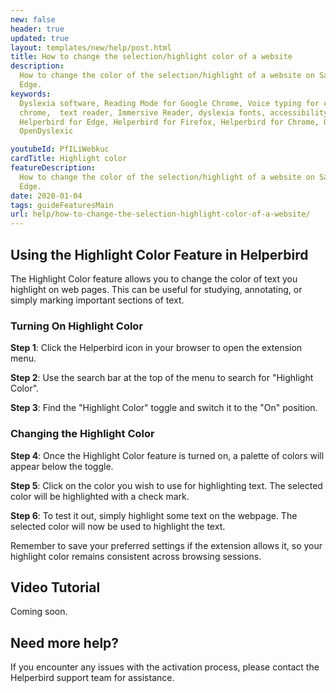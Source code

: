 ```yaml
---
new: false
header: true
updated: true
layout: templates/new/help/post.html
title: How to change the selection/highlight color of a website
description:
  How to change the color of the selection/highlight of a website on Safrai, Chrome, Firefox or
  Edge.
keywords:
  Dyslexia software, Reading Mode for Google Chrome, Voice typing for chrome, Text to speech for
  chrome,  text reader, Immersive Reader, dyslexia fonts, accessibility software, dyslexia software,
  Helperbird for Edge, Helperbird for Firefox, Helperbird for Chrome, Opendyslexic for Chrome,
  OpenDyslexic

youtubeId: PfILiWebkuc
cardTitle: Highlight color
featureDescription:
  How to change the color of the selection/highlight of a website on Safrai, Chrome, Firefox or
  Edge.
date: 2020-01-04
tags: guideFeaturesMain
url: help/how-to-change-the-selection-highlight-color-of-a-website/
---
```



## Using the Highlight Color Feature in Helperbird

The Highlight Color feature allows you to change the color of text you highlight on web pages. This can be useful for studying, annotating, or simply marking important sections of text.

### Turning On Highlight Color

**Step 1**: Click the Helperbird icon in your browser to open the extension menu.

**Step 2**: Use the search bar at the top of the menu to search for "Highlight Color".

**Step 3**: Find the "Highlight Color" toggle and switch it to the "On" position.

### Changing the Highlight Color

**Step 4**: Once the Highlight Color feature is turned on, a palette of colors will appear below the toggle.

**Step 5**: Click on the color you wish to use for highlighting text. The selected color will be highlighted with a check mark.

**Step 6**: To test it out, simply highlight some text on the webpage. The selected color will now be used to highlight the text.

Remember to save your preferred settings if the extension allows it, so your highlight color remains consistent across browsing sessions.



## Video Tutorial

Coming soon.



## Need more help?

If you encounter any issues with the activation process, please contact the Helperbird support team for assistance.


